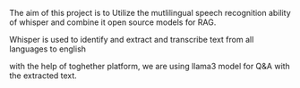 The aim of this project is to Utilize the mutlilingual speech recognition ability of whisper and combine it open source models for RAG.

Whisper is used to identify and extract and transcribe text from all languages to english

with the help of toghether platform, we are using llama3 model for Q&A with the extracted text.